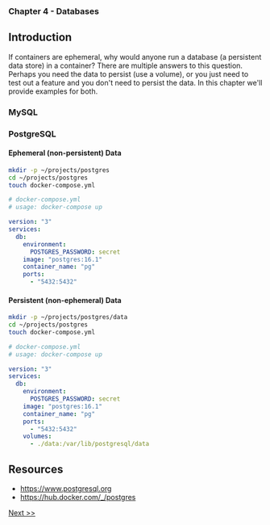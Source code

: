 ### Chapter 4 - Databases

## Introduction

If containers are ephemeral, why would anyone run a database (a persistent data store) in a container? There are multiple answers to this question. Perhaps you need the data to persist (use a volume), or you just need to test out a feature and you don't need to persist the data. In this chapter we'll provide examples for both.

### MySQL

### PostgreSQL

#### Ephemeral (non-persistent) Data

```bash
mkdir -p ~/projects/postgres
cd ~/projects/postgres
touch docker-compose.yml
```

```yaml
# docker-compose.yml
# usage: docker-compose up

version: "3"
services:
  db:
    environment:
      POSTGRES_PASSWORD: secret
    image: "postgres:16.1"
    container_name: "pg"
    ports:
      - "5432:5432"
```

#### Persistent (non-ephemeral) Data

```bash
mkdir -p ~/projects/postgres/data
cd ~/projects/postgres
touch docker-compose.yml
```

```yaml
# docker-compose.yml
# usage: docker-compose up

version: "3"
services:
  db:
    environment:
      POSTGRES_PASSWORD: secret
    image: "postgres:16.1"
    container_name: "pg"
    ports:
      - "5432:5432"
    volumes:
      - ./data:/var/lib/postgresql/data
```

## Resources

* https://www.postgresql.org
* https://hub.docker.com/_/postgres

[Next >>](050-chapter-05.md)
